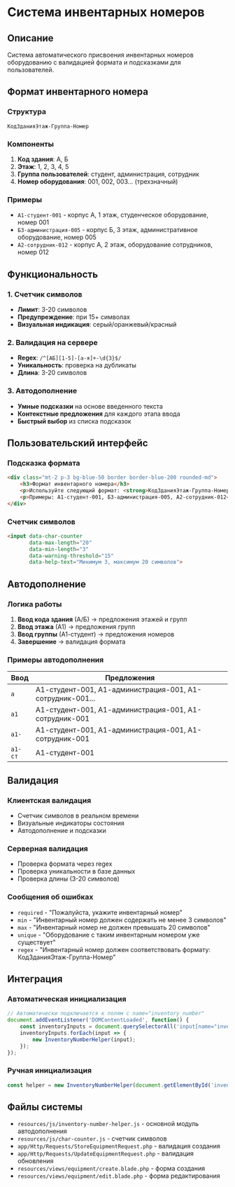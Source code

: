 # Система инвентарных номеров

## Описание

Система автоматического присвоения инвентарных номеров оборудованию с валидацией формата и подсказками для пользователей.

## Формат инвентарного номера

### Структура
```
КодЗданияЭтаж-Группа-Номер
```

### Компоненты

1. **Код здания**: А, Б
2. **Этаж**: 1, 2, 3, 4, 5  
3. **Группа пользователей**: студент, администрация, сотрудник
4. **Номер оборудования**: 001, 002, 003... (трехзначный)

### Примеры
- `А1-студент-001` - корпус А, 1 этаж, студенческое оборудование, номер 001
- `Б3-администрация-005` - корпус Б, 3 этаж, административное оборудование, номер 005
- `А2-сотрудник-012` - корпус А, 2 этаж, оборудование сотрудников, номер 012

## Функциональность

### 1. Счетчик символов
- **Лимит**: 3-20 символов
- **Предупреждение**: при 15+ символах
- **Визуальная индикация**: серый/оранжевый/красный

### 2. Валидация на сервере
- **Regex**: `/^[АБ][1-5]-[а-я]+-\d{3}$/`
- **Уникальность**: проверка на дубликаты
- **Длина**: 3-20 символов

### 3. Автодополнение
- **Умные подсказки** на основе введенного текста
- **Контекстные предложения** для каждого этапа ввода
- **Быстрый выбор** из списка подсказок

## Пользовательский интерфейс

### Подсказка формата
```html
<div class="mt-2 p-3 bg-blue-50 border border-blue-200 rounded-md">
    <h3>Формат инвентарного номера</h3>
    <p>Используйте следующий формат: <strong>КодЗданияЭтаж-Группа-Номер</strong></p>
    <p>Примеры: А1-студент-001, Б3-администрация-005, А2-сотрудник-012</p>
</div>
```

### Счетчик символов
```html
<input data-char-counter
       data-max-length="20"
       data-min-length="3"
       data-warning-threshold="15"
       data-help-text="Минимум 3, максимум 20 символов">
```

## Автодополнение

### Логика работы

1. **Ввод кода здания** (А/Б) → предложения этажей и групп
2. **Ввод этажа** (А1) → предложения групп
3. **Ввод группы** (А1-студент) → предложения номеров
4. **Завершение** → валидация формата

### Примеры автодополнения

| Ввод | Предложения |
|------|-------------|
| `а` | А1-студент-001, А1-администрация-001, А1-сотрудник-001... |
| `а1` | А1-студент-001, А1-администрация-001, А1-сотрудник-001 |
| `а1-` | А1-студент-001, А1-администрация-001, А1-сотрудник-001 |
| `а1-ст` | А1-студент-001 |

## Валидация

### Клиентская валидация
- Счетчик символов в реальном времени
- Визуальные индикаторы состояния
- Автодополнение и подсказки

### Серверная валидация
- Проверка формата через regex
- Проверка уникальности в базе данных
- Проверка длины (3-20 символов)

### Сообщения об ошибках
- `required` - "Пожалуйста, укажите инвентарный номер"
- `min` - "Инвентарный номер должен содержать не менее 3 символов"
- `max` - "Инвентарный номер не должен превышать 20 символов"
- `unique` - "Оборудование с таким инвентарным номером уже существует"
- `regex` - "Инвентарный номер должен соответствовать формату: КодЗданияЭтаж-Группа-Номер"

## Интеграция

### Автоматическая инициализация
```javascript
// Автоматически подключается к полям с name="inventory_number"
document.addEventListener('DOMContentLoaded', function() {
    const inventoryInputs = document.querySelectorAll('input[name="inventory_number"]');
    inventoryInputs.forEach(input => {
        new InventoryNumberHelper(input);
    });
});
```

### Ручная инициализация
```javascript
const helper = new InventoryNumberHelper(document.getElementById('inventory_number'));
```

## Файлы системы

- `resources/js/inventory-number-helper.js` - основной модуль автодополнения
- `resources/js/char-counter.js` - счетчик символов
- `app/Http/Requests/StoreEquipmentRequest.php` - валидация создания
- `app/Http/Requests/UpdateEquipmentRequest.php` - валидация обновления
- `resources/views/equipment/create.blade.php` - форма создания
- `resources/views/equipment/edit.blade.php` - форма редактирования
